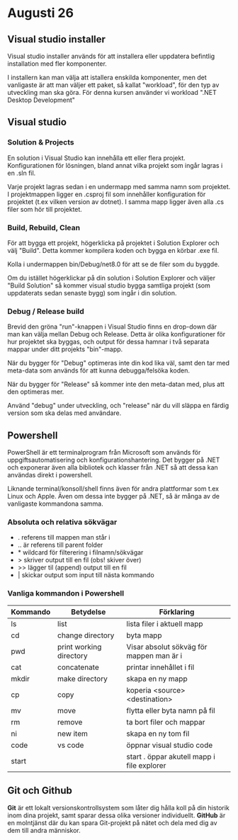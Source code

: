 # Augusti 26

## Visual studio installer
Visual studio installer används för att installera eller uppdatera befintlig installation med fler komponenter.

I installern kan man välja att istallera enskilda komponenter, men det vanligaste är att man väljer ett paket, så kallat "workload", för den typ av utveckling man ska göra. För denna kursen använder vi workload ".NET Desktop Development"

## Visual studio

### Solution & Projects

En solution i Visual Studio kan innehålla ett eller flera projekt. Konfigurationen för lösningen, bland annat vilka projekt som ingår lagras i en .sln fil.

Varje projekt lagras sedan i en undermapp med samma namn som projektet. I projektmappen ligger en .csproj fil som innehåller konfiguration för projektet (t.ex vilken version av dotnet). I samma mapp ligger även alla .cs filer som hör till projektet.

### Build, Rebuild, Clean

För att bygga ett projekt, högerklicka på projektet i Solution Explorer och välj "Build". Detta kommer kompilera koden och bygga en körbar .exe fil.

Kolla i undermappen bin/Debug/net8.0 för att se de filer som du byggde.

Om du istället högerklickar på din solution i Solution Explorer och väljer "Build Solution" så kommer visual studio bygga samtliga projekt (som uppdaterats sedan senaste bygg) som ingår i din solution.

### Debug / Release build

Brevid den gröna "run"-knappen i Visual Studio finns en drop-down där man kan välja mellan Debug och Release. Detta är olika konfigurationer för hur projektet ska byggas, och output för dessa hamnar i två separata mappar under ditt projekts "bin"-mapp.

När du bygger för "Debug" optimeras inte din kod lika väl, samt den tar med meta-data som används för att kunna debugga/felsöka koden.

När du bygger för "Release" så kommer inte den meta-datan med, plus att den optimeras mer.

Använd "debug" under utveckling, och "release" när du vill släppa en färdig version som ska delas med användare.

## Powershell

PowerShell är ett terminalprogram från Microsoft som används för uppgiftsautomatisering och konfigurationshantering. Det bygger på .NET och exponerar även alla bibliotek och klasser från .NET så att dessa kan användas direkt i powershell.

Liknande terminal/konsoll/shell finns även för andra plattformar som t.ex Linux och Apple. Även om dessa inte bygger på .NET, så är många av de vanligaste kommandona samma.

### Absoluta och relativa sökvägar

- . referens till mappen man står i
- .. är referens till parent folder
- \* wildcard för filterering i filnamn/sökvägar
- \> skriver output till en fil (obs! skiver över)
- \>\> lägger til (append) output till en fil
- | skickar output som input till nästa kommando

### Vanliga kommandon i Powershell

| Kommando | Betydelse |Förklaring  | 
|--------------|------|-------------|
| ls | list | lista filer i aktuell mapp  |
| cd | change directory | byta mapp
| pwd | print working directory | Visar absolut sökväg för mappen man är i|
| cat | concatenate | printar innehållet i fil
| mkdir | make directory | skapa en ny mapp
| cp | copy | koperia &lt;source&gt; &lt;destination&gt;
| mv | move | flytta eller byta namn på fil
| rm | remove | ta bort filer och mappar
| ni | new item | skapa en ny tom fil
| code | vs code | öppnar visual studio code
| start | | start . öppar akutell mapp i file explorer

## Git och Github

**Git** är ett lokalt versionskontrollsystem som låter dig hålla koll på din historik inom dina projekt, samt sparar dessa olika versioner individuellt. **GitHub** är en molntjänst där du kan spara Git-projekt på nätet och dela med dig av dem till andra människor.



